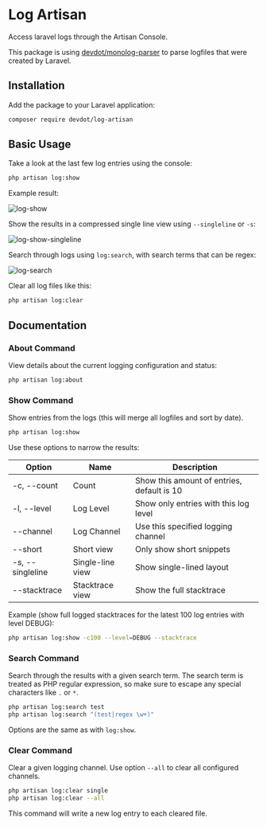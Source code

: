 Log Artisan
===========

Access laravel logs through the Artisan Console.

This package is using [devdot/monolog-parser](https://github.com/devdot/monolog-parser) to parse logfiles that were created by Laravel.

## Installation

Add the package to your Laravel application:

```bash
composer require devdot/log-artisan
```

## Basic Usage

Take a look at the last few log entries using the console:

```bash
php artisan log:show
```

Example result:

![log-show](https://user-images.githubusercontent.com/3763567/223183564-a45a6a74-459c-4c5e-8169-e5d780940901.PNG)

Show the results in a compressed single line view using `--singleline` or `-s`:

![log-show-singleline](https://user-images.githubusercontent.com/3763567/223183791-2be7ea2c-2ad9-4cdb-9185-1d3bbebf161f.PNG)

Search through logs using `log:search`, with search terms that can be regex:

![log-search](https://user-images.githubusercontent.com/3763567/223183949-92c79a55-0faa-4b88-9555-cea0fc5a468b.PNG)

Clear all log files like this:

```bash
php artisan log:clear
```

## Documentation

### About Command

View details about the current logging configuration and status:

```bash
php artisan log:about
```

### Show Command

Show entries from the logs (this will merge all logfiles and sort by date).

```bash
php artisan log:show
```

Use these options to narrow the results:

| Option | Name | Description |
|--------|------|-------------|
|-c, --count | Count | Show this amount of entries, default is 10 |
|-l, --level | Log Level | Show only entries with this log level |
|--channel | Log Channel | Use this specified logging channel |
|--short | Short view | Only show short snippets |
|-s, --singleline | Single-line view | Show single-lined layout |
|--stacktrace | Stacktrace view | Show the full stacktrace |

Example (show full logged stacktraces for the latest 100 log entries with level DEBUG):

```bash
php artisan log:show -c100 --level=DEBUG --stacktrace
```

### Search Command

Search through the results with a given search term. The search term is treated as PHP regular expression, so make sure to escape any special characters like `.` or `*`.

```bash
php artisan log:search test
php artisan log:search "(test|regex \w+)"
```

Options are the same as with `log:show`.

### Clear Command

Clear a given logging channel. Use option `--all` to clear all configured channels.

```bash
php artisan log:clear single
php artisan log:clear --all
```

This command will write a new log entry to each cleared file.
